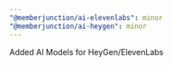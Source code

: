 ```yaml
---
"@memberjunction/ai-elevenlabs": minor
"@memberjunction/ai-heygen": minor
---
```


Added AI Models for HeyGen/ElevenLabs
